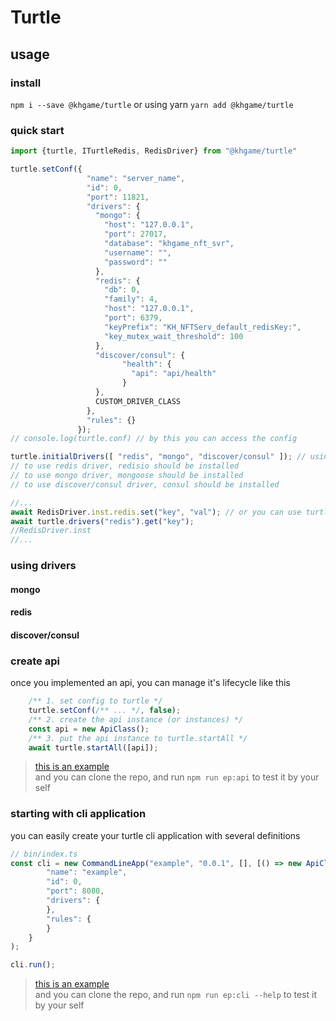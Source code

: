 # Turtle

## usage

### install

```npm i --save @khgame/turtle```
or using yarn
```yarn add @khgame/turtle```

### quick start 

```typescript
import {turtle, ITurtleRedis, RedisDriver} from "@khgame/turtle"

turtle.setConf({
                 "name": "server_name",
                 "id": 0,
                 "port": 11821,
                 "drivers": {
                   "mongo": {
                     "host": "127.0.0.1",
                     "port": 27017,
                     "database": "khgame_nft_svr",
                     "username": "",
                     "password": ""
                   },
                   "redis": {
                     "db": 0,
                     "family": 4,
                     "host": "127.0.0.1",
                     "port": 6379,
                     "keyPrefix": "KH_NFTServ_default_redisKey:",
                     "key_mutex_wait_threshold": 100
                   },
                   "discover/consul": {
                         "health": {
                           "api": "api/health"
                         }
                   },
                   CUSTOM_DRIVER_CLASS
                 },
                 "rules": {}
               });
// console.log(turtle.conf) // by this you can access the config

turtle.initialDrivers([ "redis", "mongo", "discover/consul" ]); // using built in drivers
// to use redis driver, redisio should be installed
// to use mongo driver, mongoose should be installed
// to use discover/consul driver, consul should be installed

//... 
await RedisDriver.inst.redis.set("key", "val"); // or you can use turtle.drivers
await turtle.drivers("redis").get("key");
//RedisDriver.inst 
//...

```

### using drivers

#### mongo

#### redis

#### discover/consul

### create api

once you implemented an api, you can manage it's lifecycle like this
```js
    /** 1. set config to turtle */
    turtle.setConf(/** ... */, false);
    /** 2. create the api instance (or instances) */
    const api = new ApiClass();
    /** 3. put the api instance to turtle.startAll */
    await turtle.startAll([api]);
```

> [this is an example](https://github.com/khgame/turtle/blob/master/example/api/index.ts)  
> and you can clone the repo, and run `npm run ep:api` to test it by your self

### starting with cli application

you can easily create your turtle cli application with several definitions
```js
// bin/index.ts
const cli = new CommandLineApp("example", "0.0.1", [], [() => new ApiClass()], {
        "name": "example",
        "id": 0,
        "port": 8080,
        "drivers": {
        },
        "rules": {
        }
    }
);

cli.run();
```

> [this is an example](https://github.com/khgame/turtle/blob/master/example/cli/index.ts)  
> and you can clone the repo, and run `npm run ep:cli --help` to test it by your self



